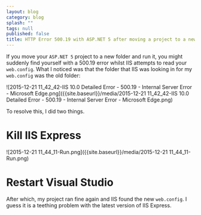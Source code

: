 ```yaml
---
layout: blog
category: blog
splash: ""
tags: null
published: false
title: HTTP Error 500.19 with ASP.NET 5 after moving a project to a new folder
---
```


If you move your `ASP.NET 5` project to a new folder and run it, you might suddenly find yourself with a 500.19 error whilst IIS attempts to read your `web.config`. What I noticed was that the folder that IIS was looking in for my `web.config` was the old folder:

![2015-12-21 11_42_42-IIS 10.0 Detailed Error - 500.19 - Internal Server Error ‎- Microsoft Edge.png]({{site.baseurl}}/media/2015-12-21 11_42_42-IIS 10.0 Detailed Error - 500.19 - Internal Server Error ‎- Microsoft Edge.png)

To resolve this, I did two things.

# Kill IIS Express

![2015-12-21 11_44_11-Run.png]({{site.baseurl}}/media/2015-12-21 11_44_11-Run.png)

# Restart Visual Studio

After which, my project ran fine again and IIS found the new `web.config`. I guess it is a teething problem with the latest version of IIS Express.